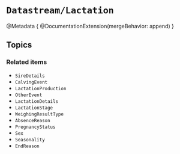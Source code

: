 # ``Datastream/Lactation``
@Metadata {
    @DocumentationExtension(mergeBehavior: append)
}

## Topics

### Related items

- ``SireDetails``
- ``CalvingEvent``
- ``LactationProduction``
- ``OtherEvent``
- ``LactationDetails``
- ``LactationStage``
- ``WeighingResultType``
- ``AbsenceReason``
- ``PregnancyStatus``
- ``Sex``
- ``Seasonality``
- ``EndReason``
